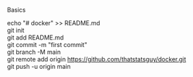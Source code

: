 Basics

echo "# docker" >> README.md <br />
git init <br />
git add README.md <br />
git commit -m "first commit" <br />
git branch -M main <br />
git remote add origin https://github.com/thatstatsguy/docker.git <br />
git push -u origin main <br />